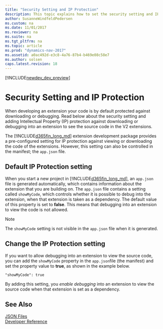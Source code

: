 ```yaml
---
title: "Security Setting and IP Protection"
description: This topic explains how to set the security setting and IP protection against downloading or debugging into extension to see the source code.
author: SusanneWindfeldPedersen
ms.custom: na
ms.date: 11/01/2017
ms.reviewer: na
ms.suite: na
ms.tgt_pltfrm: na
ms.topic: article
ms.prod: "dynamics-nav-2017"
ms.assetid: a0ac492d-e3c8-4a76-87b4-b469e08c58e7
ms.author: solsen
caps.latest.revision: 18
---
```


[!INCLUDE[newdev_dev_preview](includes/newdev_dev_preview.md)]

# Security Setting and IP Protection
When developing an extension your code is by default protected against downloading or debugging. Read below about the security setting and adding Intellectual Property (IP) protection against downloading or debugging into an extension to see the source code in the V2 extensions.

 The [!INCLUDE[d365fin_long_md](includes/d365fin_long_md.md)] extension development package provides a pre-configured setting for IP protection against viewing or downloading the code of the extensions. However, this setting can also be controlled in the manifest; the `app.json` file.

## Default IP Protection setting
When you start a new project in [!INCLUDE[d365fin_long_md](includes/d365fin_long_md.md)], an ``app.json`` file is generated automatically, which contains information about the extension that you are building on. The ``app.json`` file contains a setting called ``showMyCode``, which controls whether it is possible to debug into the extension, when that extension is taken as a dependency. The default value of this property is set to **false**. This means that debugging into an extension to view the code is not allowed.

> [!NOTE]  
> The ``showMyCode`` setting is not visible in the ``app.json`` file when it is generated.

## Change the IP Protection setting
If you want to allow debugging into an extension to view the source code, you can add the ``showMyCode`` property in the `app.json`file (the manifest) and set the property value to **true**, as shown in the example below.

```
"showMyCode": true
```

By adding this setting, you *enable debugging* into an extension to view the source code when that extension is set as a dependency. 

## See Also  
[JSON Files](devenv-json-files.md)  
[Developer Reference](devenv-reference-overview.md)  